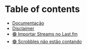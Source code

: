 # Table of contents

* [Documentação](README.md)
* [Disclaimer](disclaimer.md)
* [🟢 Importar Streams no Last.fm](importar-streams.md)
* [🟢 Scrobbles não estão contando](scrobbles-nao-estao-contando.md)
